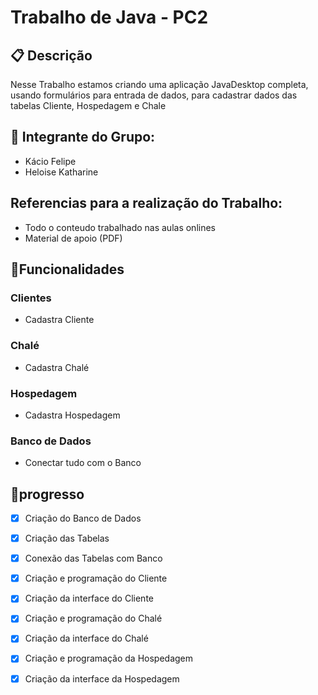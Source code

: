 # Trabalho de Java - PC2

## 📋 Descrição
Nesse Trabalho estamos criando uma aplicação JavaDesktop completa, usando formulários para entrada de dados, para cadastrar dados das tabelas Cliente, Hospedagem e Chale 

## 👥 Integrante do Grupo:
- Kácio Felipe
- Heloise Katharine

## Referencias para a realização do Trabalho:
- Todo o conteudo trabalhado nas aulas onlines
-  Material de apoio (PDF)

##  🔧Funcionalidades

### Clientes
- Cadastra Cliente

### Chalé
- Cadastra Chalé

### Hospedagem
- Cadastra Hospedagem

### Banco de Dados
- Conectar tudo com o Banco

## 📌progresso

-   [x] Criação do Banco de Dados
-   [x] Criação das Tabelas
-   [x] Conexão das Tabelas com Banco
-   [x] Criação e programação do Cliente
-   [x] Criação da interface do Cliente
-   [x] Criação e programação do Chalé
-   [x] Criação da interface do Chalé
-   [x] Criação e programação da Hospedagem
-   [x] Criação da interface da Hospedagem






 


